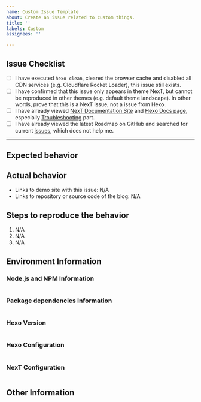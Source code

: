 ```yaml
---
name: Custom Issue Template
about: Create an issue related to custom things.
title: ''
labels: Custom
assignees: ''

---
```


<!-- ATTENTION!
IF YOU DON'T FILL OUT THE FOLLOWING INFORMATION, WE MIGHT CLOSE YOUR ISSUE WITHOUT INVESTIGATING.
如果你没有按照要求填写以下内容，我们可能会直接关闭你的 Issue。
Please check if your Issue fulfills the following requirements.
请务必确认你在提交此 Issue 前已经查看并完成了下列检查单中的所有事项。
-->

## Issue Checklist <!-- 我确认我已经查看了 -->
<!-- Change [ ] to [x] to select, not [ x] or [x ] (将 [ ] 换成 [x] 来选择，而非 [ x] 或者 [x ]) -->

- [ ] I have executed `hexo clean`, cleared the browser cache and disabled all CDN services (e.g. Cloudflare Rocket Loader), this issue still exists.
- [ ] I have confirmed that this issue only appears in theme NexT, but cannot be reproduced in other themes (e.g. default theme landscape). In other words, prove that this is a NexT issue, not a issue from Hexo.
- [ ] I have already viewed [NexT Documentation Site](http://theme-next.org/docs/) and [Hexo Docs page](https://hexo.io/docs/), especially [Troubleshooting](https://hexo.io/docs/troubleshooting.html) part.
- [ ] I have already viewed the latest Roadmap on GitHub and searched for current [issues](https://github.com/theme-next/hexo-theme-next/issues?utf8=%E2%9C%93&q=is%3Aissue), which does not help me.

***

## Expected behavior <!-- 预期行为 -->


## Actual behavior <!-- 实际行为 -->
<!-- Please provide at least one of the following information (请至少提供以下的一项信息) -->

- Links to demo site with this issue: N/A
- Links to repository or source code of the blog: N/A


## Steps to reproduce the behavior <!-- 重现步骤 -->
1. N/A
2. N/A
3. N/A


## Environment Information

### Node.js and NPM Information
<!-- Paste output from `node -v && npm -v` (粘贴 `node -v && npm -v` 输出的信息) -->
```

```

### Package dependencies Information
<!-- Paste output from `cat package.json` (粘贴 `cat package.json` 输出的信息) -->
```

```

### Hexo Version
<!-- Paste output from `hexo -v` (粘贴 `hexo -v` 输出的信息) -->
```

```

### Hexo Configuration
<!-- Paste configuration from Hexo `_config.yml` (从 Hexo `_config.yml` 中粘贴信息) -->
```yml

```

### NexT Configuration
<!-- Paste ONLY CHANGED CONFIGURATION from NexT `_config.yml` (只粘贴NexT主题配置文件 `_config.yml` 中修改过的部分) -->
```yml

```

## Other Information <!-- Like Browser, System, Screenshots -->

